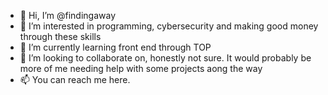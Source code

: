- 👋 Hi, I’m @findingaway
- 👀 I’m interested in programming, cybersecurity and making good money through these skills
- 🌱 I’m currently learning front end through TOP
- 💞️ I’m looking to collaborate on, honestly not sure. It would probably be more of me needing help with some projects aong the way
- 📫 You can reach me here.

<!---
findingaway/findingaway is a ✨ special ✨ repository because its `README.md` (this file) appears on your GitHub profile.
You can click the Preview link to take a look at your changes.
--->
